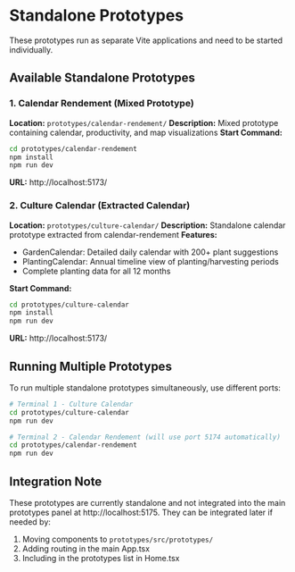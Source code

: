 # Standalone Prototypes

These prototypes run as separate Vite applications and need to be started individually.

## Available Standalone Prototypes

### 1. Calendar Rendement (Mixed Prototype)
**Location:** `prototypes/calendar-rendement/`
**Description:** Mixed prototype containing calendar, productivity, and map visualizations
**Start Command:**
```bash
cd prototypes/calendar-rendement
npm install
npm run dev
```
**URL:** http://localhost:5173/

### 2. Culture Calendar (Extracted Calendar)
**Location:** `prototypes/culture-calendar/`
**Description:** Standalone calendar prototype extracted from calendar-rendement
**Features:**
- GardenCalendar: Detailed daily calendar with 200+ plant suggestions
- PlantingCalendar: Annual timeline view of planting/harvesting periods
- Complete planting data for all 12 months

**Start Command:**
```bash
cd prototypes/culture-calendar
npm install
npm run dev
```
**URL:** http://localhost:5173/

## Running Multiple Prototypes

To run multiple standalone prototypes simultaneously, use different ports:

```bash
# Terminal 1 - Culture Calendar
cd prototypes/culture-calendar
npm run dev

# Terminal 2 - Calendar Rendement (will use port 5174 automatically)
cd prototypes/calendar-rendement
npm run dev
```

## Integration Note

These prototypes are currently standalone and not integrated into the main prototypes panel at http://localhost:5175. They can be integrated later if needed by:
1. Moving components to `prototypes/src/prototypes/`
2. Adding routing in the main App.tsx
3. Including in the prototypes list in Home.tsx